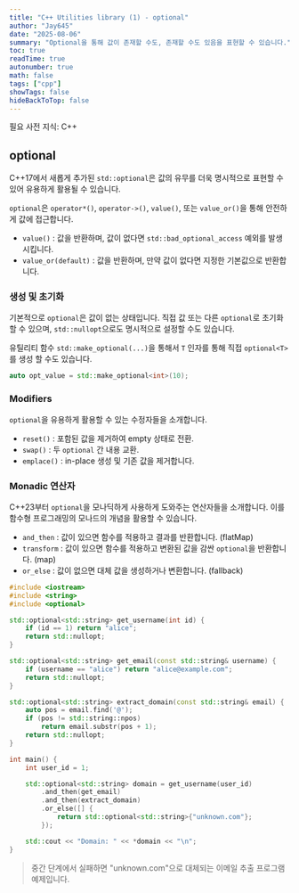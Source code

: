 ```yaml
---
title: "C++ Utilities library (1) - optional"
author: "Jay645"
date: "2025-08-06"
summary: "Optional을 통해 값이 존재할 수도, 존재할 수도 있음을 표현할 수 있습니다."
toc: true
readTime: true
autonumber: true
math: false
tags: ["cpp"]
showTags: false
hideBackToTop: false
---
```


필요 사전 지식: C++

## optional

C++17에서 새롭게 추가된 `std::optional`은 값의 유무를 더욱 명시적으로 표현할 수 있어 유용하게 활용될 수 있습니다.

`optional`은 `operator*()`, `operator->()`, `value()`, 또는 `value_or()`을 통해 안전하게 값에 접근합니다.

- `value()` : 값을 반환하며, 값이 없다면 `std::bad_optional_access` 예외를 발생시킵니다.
- `value_or(default)` : 값을 반환하며, 만약 값이 없다면 지정한 기본값으로 반환합니다.

### 생성 및 초기화

기본적으로 `optional`은 값이 없는 상태입니다. 직접 값 또는 다른 `optional`로 초기화할 수 있으며, `std::nullopt`으로도 명시적으로 설정할 수도 있습니다.

유틸리티 함수 `std::make_optional(...)`을 통해서 `T` 인자를 통해 직접 `optional<T>`를 생성 할 수도 있습니다.

```cpp
auto opt_value = std::make_optional<int>(10);
```

### Modifiers

`optional`을 유용하게 활용할 수 있는 수정자들을 소개합니다.

- `reset()` : 포함된 값을 제거하여 empty 상태로 전환.
- `swap()` : 두 `optional` 간 내용 교환.
- `emplace()` : in-place 생성 및 기존 값을 제거합니다.

### Monadic 연산자

C++23부터 `optional`을 모나딕하게 사용하게 도와주는 연산자들을 소개합니다. 이를 함수형 프로그래밍의 모나드의 개념을 활용할 수 있습니다.

- `and_then` : 값이 있으면 함수를 적용하고 결과를 반환합니다. (flatMap)
- `transform` : 값이 있으면 함수를 적용하고 변환된 값을 감싼 `optional`을 반환합니다. (map)
- `or_else` : 값이 없으면 대체 값을 생성하거나 변환합니다. (fallback)

```cpp
#include <iostream>
#include <string>
#include <optional>

std::optional<std::string> get_username(int id) {
    if (id == 1) return "alice";
    return std::nullopt;
}

std::optional<std::string> get_email(const std::string& username) {
    if (username == "alice") return "alice@example.com";
    return std::nullopt;
}

std::optional<std::string> extract_domain(const std::string& email) {
    auto pos = email.find('@');
    if (pos != std::string::npos)
        return email.substr(pos + 1);
    return std::nullopt;
}

int main() {
    int user_id = 1;

    std::optional<std::string> domain = get_username(user_id)
        .and_then(get_email)
        .and_then(extract_domain)
        .or_else([] {
            return std::optional<std::string>{"unknown.com"};
        });

    std::cout << "Domain: " << *domain << "\n";
}
```
> 중간 단계에서 실패하면 "unknown.com"으로 대체되는 이메일 추출 프로그램 예제입니다.